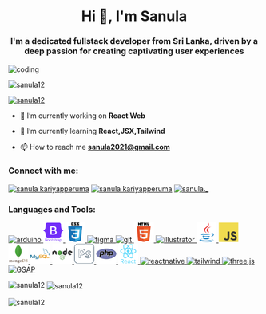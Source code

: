 <h1 align="center">Hi 👋, I'm Sanula</h1>
<h3 align="center">I'm a dedicated fullstack developer from Sri Lanka, driven by a deep passion for creating captivating user experiences</h3>

<img align="center" width="1400" height="400" alt="coding" src="https://cdna.artstation.com/p/assets/images/images/028/102/058/original/pixel-jeff-matrix-s.gif?1593487263" />

<p align="left"> <img src="https://komarev.com/ghpvc/?username=sanula12&label=Profile%20views&color=0e75b6&style=flat" alt="sanula12" /> </p>

<p align="left"> <a href="https://github.com/ryo-ma/github-profile-trophy"><img src="https://github-profile-trophy.vercel.app/?username=sanula12" alt="sanula12" /></a> </p>

- 🔭 I’m currently working on **React Web**

- 🌱 I’m currently learning **React,JSX,Tailwind**

- 📫 How to reach me **sanula2021@gmail.com**

<h3 align="left">Connect with me:</h3>
<p align="left">
<a href="https://linkedin.com/in/sanula kariyapperuma" target="blank"><img align="center" src="https://raw.githubusercontent.com/rahuldkjain/github-profile-readme-generator/master/src/images/icons/Social/linked-in-alt.svg" alt="sanula kariyapperuma" height="30" width="40" /></a>
<a href="https://fb.com/sanula kariyapperuma" target="blank"><img align="center" src="https://raw.githubusercontent.com/rahuldkjain/github-profile-readme-generator/master/src/images/icons/Social/facebook.svg" alt="sanula kariyapperuma" height="30" width="40" /></a>
<a href="https://instagram.com/sanula._" target="blank"><img align="center" src="https://raw.githubusercontent.com/rahuldkjain/github-profile-readme-generator/master/src/images/icons/Social/instagram.svg" alt="sanula._" height="30" width="40" /></a>
</p>

<h3 align="left">Languages and Tools:</h3>
<p align="left"> <a href="https://www.arduino.cc/" target="_blank" rel="noreferrer"> <img src="https://cdn.worldvectorlogo.com/logos/arduino-1.svg" alt="arduino" width="40" height="40"/> </a> <a href="https://getbootstrap.com" target="_blank" rel="noreferrer"> <img src="https://raw.githubusercontent.com/devicons/devicon/master/icons/bootstrap/bootstrap-plain-wordmark.svg" alt="bootstrap" width="40" height="40"/> </a> <a href="https://www.w3schools.com/css/" target="_blank" rel="noreferrer"> <img src="https://raw.githubusercontent.com/devicons/devicon/master/icons/css3/css3-original-wordmark.svg" alt="css3" width="40" height="40"/> </a> <a href="https://www.figma.com/" target="_blank" rel="noreferrer"> <img src="https://www.vectorlogo.zone/logos/figma/figma-icon.svg" alt="figma" width="40" height="40"/> </a> <a href="https://git-scm.com/" target="_blank" rel="noreferrer"> <img src="https://www.vectorlogo.zone/logos/git-scm/git-scm-icon.svg" alt="git" width="40" height="40"/> </a> <a href="https://www.w3.org/html/" target="_blank" rel="noreferrer"> <img src="https://raw.githubusercontent.com/devicons/devicon/master/icons/html5/html5-original-wordmark.svg" alt="html5" width="40" height="40"/> </a> <a href="https://www.adobe.com/in/products/illustrator.html" target="_blank" rel="noreferrer"> <img src="https://www.vectorlogo.zone/logos/adobe_illustrator/adobe_illustrator-icon.svg" alt="illustrator" width="40" height="40"/> </a> <a href="https://www.java.com" target="_blank" rel="noreferrer"> <img src="https://raw.githubusercontent.com/devicons/devicon/master/icons/java/java-original.svg" alt="java" width="40" height="40"/> </a> <a href="https://developer.mozilla.org/en-US/docs/Web/JavaScript" target="_blank" rel="noreferrer"> <img src="https://raw.githubusercontent.com/devicons/devicon/master/icons/javascript/javascript-original.svg" alt="javascript" width="40" height="40"/> </a> <a href="https://www.mongodb.com/" target="_blank" rel="noreferrer"> <img src="https://raw.githubusercontent.com/devicons/devicon/master/icons/mongodb/mongodb-original-wordmark.svg" alt="mongodb" width="40" height="40"/> </a> <a href="https://www.mysql.com/" target="_blank" rel="noreferrer"> <img src="https://raw.githubusercontent.com/devicons/devicon/master/icons/mysql/mysql-original-wordmark.svg" alt="mysql" width="40" height="40"/> </a> <a href="https://nodejs.org" target="_blank" rel="noreferrer"> <img src="https://raw.githubusercontent.com/devicons/devicon/master/icons/nodejs/nodejs-original-wordmark.svg" alt="nodejs" width="40" height="40"/> </a> <a href="https://www.photoshop.com/en" target="_blank" rel="noreferrer"> <img src="https://raw.githubusercontent.com/devicons/devicon/master/icons/photoshop/photoshop-line.svg" alt="photoshop" width="40" height="40"/> </a> <a href="https://www.php.net" target="_blank" rel="noreferrer"> <img src="https://raw.githubusercontent.com/devicons/devicon/master/icons/php/php-original.svg" alt="php" width="40" height="40"/> </a> <a href="https://reactjs.org/" target="_blank" rel="noreferrer"> <img src="https://raw.githubusercontent.com/devicons/devicon/master/icons/react/react-original-wordmark.svg" alt="react" width="40" height="40"/> </a> <a href="https://reactnative.dev/" target="_blank" rel="noreferrer"> <img src="https://reactnative.dev/img/header_logo.svg" alt="reactnative" width="40" height="40"/> </a> <a href="https://tailwindcss.com/" target="_blank" rel="noreferrer"> <img src="https://www.vectorlogo.zone/logos/tailwindcss/tailwindcss-icon.svg" alt="tailwind" width="40" height="40"/> </a>  <a href="https://threejs.org/" target="_blank" rel="noreferrer">
    <img src="https://raw.githubusercontent.com/mrdoob/three.js/dev/files/icon.svg" alt="three.js" width="40" height="40"/> 
</a>
<a href="https://greensock.com/gsap/" target="_blank" rel="noreferrer">
    <img src="[https://assets.codepen.io/16327/gsap-greensock-logo.svg](https://vectorwiki.com/images/vvUne__gsap-greensock.svg)" alt="GSAP" width="40" height="40"/> 
</a>


 </p>

<p><img align="left" src="https://github-readme-stats.vercel.app/api/top-langs?username=sanula12&show_icons=true&locale=en&layout=compact" alt="sanula12" /></p>

<p>&nbsp;<img align="center" src="https://github-readme-stats.vercel.app/api?username=sanula12&show_icons=true&locale=en" alt="sanula12" /></p>

<p><img align="center" src="https://github-readme-streak-stats.herokuapp.com/?user=sanula12&" alt="sanula12" /></p>
